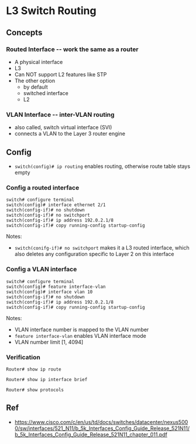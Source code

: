 # L3 Switch Routing


## Concepts

### Routed Interface -- work the same as a router
- A physical interface
- L3
- Can NOT support L2 features like STP
- The other option
    - by default
    - switched interface
    - L2

### VLAN Interface -- inter-VLAN routing
- also called, switch virtual interface (SVI)
- connects a VLAN to the Layer 3 router engine

## Config
- `switch(config)# ip routing` enables routing, otherwise route table stays empty

### Config a routed interface
```
switch# configure terminal
switch(config)# interface ethernet 2/1
switch(config-if)# no shutdown
switch(config-if)# no switchport
switch(config-if)# ip address 192.0.2.1/8
switch(config-if)# copy running-config startup-config
```
Notes:
- `switch(conifg-if)# no switchport` makes it a L3 routed interface, which also deletes any configuration specific to Layer 2 on this interface

### Config a VLAN interface
```
switch# configure terminal
switch(config)# feature interface-vlan
switch(config)# interface vlan 10
switch(config-if)# no shutdown
switch(config-if)# ip address 192.0.2.1/8
switch(config-if)# copy running-config startup-config
```
Notes:
- VLAN interface number is mapped to the VLAN number
- `feature interface-vlan` enables VLAN interface mode
- VLAN number limit [1, 4094]

### Verification
```
Router# show ip route

Router# show ip interface brief

Router# show protocols
```

## Ref
- https://www.cisco.com/c/en/us/td/docs/switches/datacenter/nexus5000/sw/interfaces/521_N11/b_5k_Interfaces_Config_Guide_Release_521N11/b_5k_Interfaces_Config_Guide_Release_521N11_chapter_011.pdf
